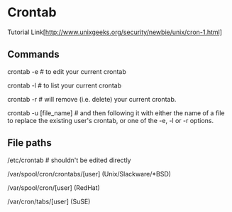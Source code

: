 # Crontab

Tutorial Link[http://www.unixgeeks.org/security/newbie/unix/cron-1.html]

## Commands

crontab -e # to edit your current crontab

crontab -l # to list your current crontab

crontab -r # will remove (i.e. delete) your current crontab.

crontab -u [file_name] # and then following it with either the name of a file to replace the existing user's crontab, or one of the -e, -l or -r options.

## File paths

/etc/crontab # shouldn't be edited directly

/var/spool/cron/crontabs/[user] (Unix/Slackware/*BSD)

/var/spool/cron/[user] (RedHat)

/var/cron/tabs/[user] (SuSE)
